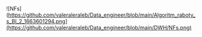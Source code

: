 ![NFs](https://github.com/valeraleraleb/Data_engineer/blob/main/Algoritm_raboty_s_BI_2_1663601294.png](https://github.com/valeraleraleb/Data_engineer/blob/main/DWH/NFs.png)
